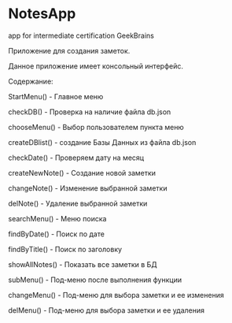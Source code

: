 # NotesApp
app for intermediate certification GeekBrains

Приложение для создания заметок.


Данное приложение имеет консольный интерфейс.

Содержание:

StartMenu() - Главное меню

checkDB() - Проверка на наличие файла db.json

chooseMenu() - Выбор пользователем пункта меню

createDBlist() - создание Базы Данных из файла db.json

checkDate() - Проверяем дату на месяц

createNewNote() - Создание новой заметки

changeNote() - Изменение выбранной заметки

delNote() - Удаление выбранной заметки

searchMenu() - Меню поиска

findByDate() - Поиск по дате

findByTitle() - Поиск по заголовку

showAllNotes() - Показать все заметки в БД

subMenu() - Под-меню после выполнения функции

changeMenu() - Под-меню для выбора заметки и ее изменения

delMenu() - Под-меню для выбора заметки и ее удаления

